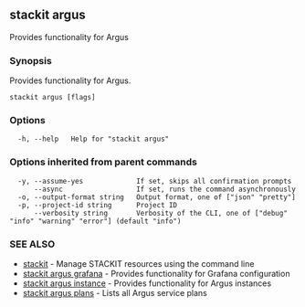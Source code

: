 ## stackit argus

Provides functionality for Argus

### Synopsis

Provides functionality for Argus.

```
stackit argus [flags]
```

### Options

```
  -h, --help   Help for "stackit argus"
```

### Options inherited from parent commands

```
  -y, --assume-yes             If set, skips all confirmation prompts
      --async                  If set, runs the command asynchronously
  -o, --output-format string   Output format, one of ["json" "pretty"]
  -p, --project-id string      Project ID
      --verbosity string       Verbosity of the CLI, one of ["debug" "info" "warning" "error"] (default "info")
```

### SEE ALSO

* [stackit](./stackit.md)	 - Manage STACKIT resources using the command line
* [stackit argus grafana](./stackit_argus_grafana.md)	 - Provides functionality for Grafana configuration
* [stackit argus instance](./stackit_argus_instance.md)	 - Provides functionality for Argus instances
* [stackit argus plans](./stackit_argus_plans.md)	 - Lists all Argus service plans

